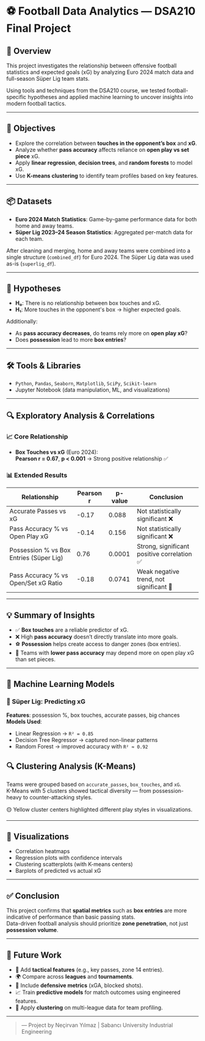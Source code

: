 # ⚽ Football Data Analytics — DSA210 Final Project

## 🧠 Overview

This project investigates the relationship between offensive football statistics and expected goals (xG) by analyzing Euro 2024 match data and full-season Süper Lig team stats. 

Using tools and techniques from the DSA210 course, we tested football-specific hypotheses and applied machine learning to uncover insights into modern football tactics.

---

## 🎯 Objectives

- Explore the correlation between **touches in the opponent’s box** and **xG**.
- Analyze whether **pass accuracy** affects reliance on **open play vs set piece** xG.
- Apply **linear regression**, **decision trees**, and **random forests** to model xG.
- Use **K-means clustering** to identify team profiles based on key features.

---

## 📦 Datasets

- **Euro 2024 Match Statistics**: Game-by-game performance data for both home and away teams.
- **Süper Lig 2023–24 Season Statistics**: Aggregated per-match data for each team.

After cleaning and merging, home and away teams were combined into a single structure (`combined_df`) for Euro 2024. The Süper Lig data was used as-is (`superlig_df`).

---

## 🧪 Hypotheses

- **H₀**: There is no relationship between box touches and xG.
- **H₁**: More touches in the opponent's box → higher expected goals.

Additionally:

- As **pass accuracy decreases**, do teams rely more on **open play xG**?
- Does **possession** lead to more **box entries**?

---

## 🛠️ Tools & Libraries

- `Python`, `Pandas`, `Seaborn`, `Matplotlib`, `SciPy`, `Scikit-learn`
- Jupyter Notebook (data manipulation, ML, and visualizations)

---

## 🔍 Exploratory Analysis & Correlations

### 📈 Core Relationship

- **Box Touches vs xG** (Euro 2024):  
  **Pearson r = 0.67**, **p < 0.001** → Strong positive relationship ✅

### 📊 Extended Results

| Relationship                              | Pearson r | p-value | Conclusion                                        |
|-------------------------------------------|-----------|---------|---------------------------------------------------|
| Accurate Passes vs xG                     | -0.17     | 0.088   | Not statistically significant ❌                  |
| Pass Accuracy % vs Open Play xG           | -0.14     | 0.156   | Not statistically significant ❌                  |
| Possession % vs Box Entries (Süper Lig)   | 0.76      | 0.0001  | Strong, significant positive correlation ✅        |
| Pass Accuracy % vs Open/Set xG Ratio      | -0.18     | 0.0741  | Weak negative trend, not significant 🤏            |

---

## 💡 Summary of Insights

- ✅ **Box touches** are a reliable predictor of xG.
- ❌ High **pass accuracy** doesn’t directly translate into more goals.
- ⚽ **Possession** helps create access to danger zones (box entries).
- 🔄 Teams with **lower pass accuracy** may depend more on open play xG than set pieces.

---

## 🤖 Machine Learning Models

### 📌 Süper Lig: Predicting xG
**Features**: possession %, box touches, accurate passes, big chances  
**Models Used**:
- Linear Regression → `R² = 0.85`
- Decision Tree Regressor → captured non-linear patterns
- Random Forest → improved accuracy with `R² ≈ 0.92`


## 🔍 Clustering Analysis (K-Means)

Teams were grouped based on `accurate_passes`, `box_touches`, and `xG`.  
K-Means with 5 clusters showed tactical diversity — from possession-heavy to counter-attacking styles.

🟡 Yellow cluster centers highlighted different play styles in visualizations.

---

## 📸 Visualizations

- Correlation heatmaps
- Regression plots with confidence intervals
- Clustering scatterplots (with K-means centers)
- Barplots of predicted vs actual xG

---

## ✅ Conclusion

This project confirms that **spatial metrics** such as **box entries** are more indicative of performance than basic passing stats.  
Data-driven football analysis should prioritize **zone penetration**, not just **possession volume**.

---

## 🔮 Future Work

- 🧱 Add **tactical features** (e.g., key passes, zone 14 entries).
- 🌍 Compare across **leagues** and **tournaments**.
- 🔄 Include **defensive metrics** (xGA, blocked shots).
- 📈 Train **predictive models** for match outcomes using engineered features.
- 🧠 Apply **clustering** on multi-league data for team profiling.

---

> — Project by Neçirvan Yılmaz | Sabancı University Industrial Engineering

